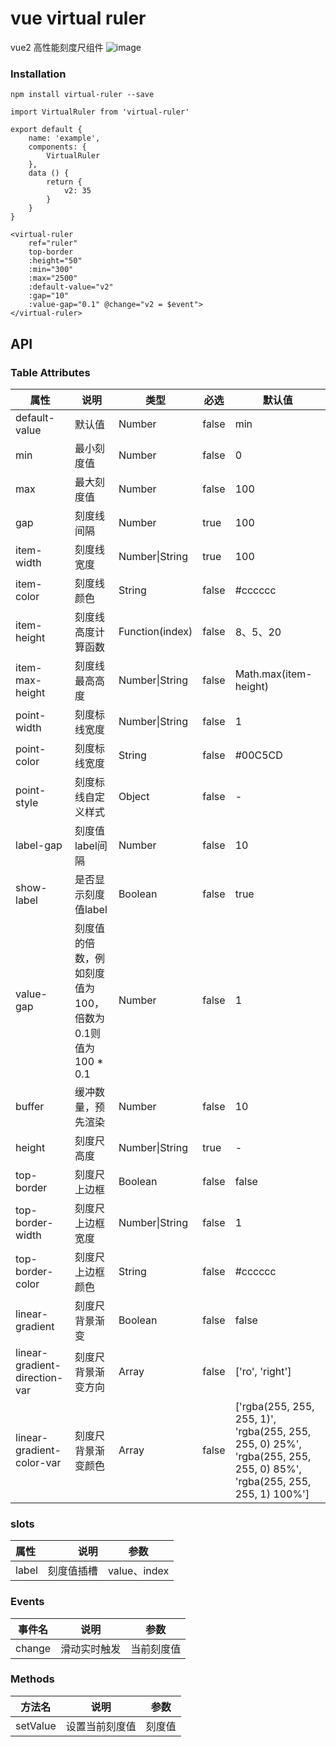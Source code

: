 # vue virtual ruler

vue2 高性能刻度尺组件
![image](https://github.com/zhouxianjun/vue-virtual-ruler/raw/master/src/assets/%E5%B1%8F%E5%B9%95%E5%BD%95%E5%88%B62020-07-10%20%E4%B8%8B%E5%8D%886.gif)

### Installation

```
npm install virtual-ruler --save
```

```
import VirtualRuler from 'virtual-ruler'

export default {
    name: 'example',
    components: {
        VirtualRuler
    },
    data () {
        return {
            v2: 35
        }
    }
}

<virtual-ruler
    ref="ruler"
    top-border
    :height="50"
    :min="300"
    :max="2500"
    :default-value="v2"
    :gap="10"
    :value-gap="0.1" @change="v2 = $event">
</virtual-ruler>
```

## API

### Table Attributes

| 属性          | 说明                                          | 类型  |   必选    | 默认值     |
| ------------- | --------------------------------------------- | -------- | ---- | ---------- |
| default-value  | 默认值                                | Number   |   false  | min         |
| min       | 最小刻度值                                 | Number   |    false   | 0         |
| max       | 最大刻度值                                 | Number   |    false  | 100         |
| gap       | 刻度线间隔                                 | Number   |    true  | 100         |
| item-width       | 刻度线宽度                                 | Number\|String   |    true  | 100         |
| item-color       | 刻度线颜色                                | String   |    false  | \#cccccc         |
| item-height       | 刻度线高度计算函数                                | Function(index)   |    false  | 8、5、20         |
| item-max-height    | 刻度线最高高度                                | Number\|String   |    false  | Math.max(item-height)        |
| point-width    | 刻度标线宽度                                | Number\|String   |    false  | 1        |
| point-color    | 刻度标线宽度                                | String   |    false  | \#00C5CD        |
| point-style    | 刻度标线自定义样式                                | Object   |    false  | -        |
| label-gap    | 刻度值label间隔                                | Number   |    false  | 10        |
| show-label    | 是否显示刻度值label                                | Boolean   |    false  | true        |
| value-gap    | 刻度值的倍数，例如刻度值为 100，倍数为0.1则值为100 * 0.1 | Number   |    false  | 1        |
| buffer    | 缓冲数量，预先渲染                                | Number   |    false  | 10        |
| height    | 刻度尺高度                                | Number\|String   |    true  | -        |
| top-border    | 刻度尺上边框                                | Boolean   |    false  | false       |
| top-border-width    | 刻度尺上边框宽度                                | Number\|String   |    false  | 1       |
| top-border-color    | 刻度尺上边框颜色                              | String   |    false  | \#cccccc      |
| linear-gradient    | 刻度尺背景渐变                              | Boolean   |    false  | false      |
| linear-gradient-direction-var    | 刻度尺背景渐变方向                              | Array   |    false  | ['ro', 'right']      |
| linear-gradient-color-var    | 刻度尺背景渐变颜色                              | Array   |    false  | ['rgba(255, 255, 255, 1)', 'rgba(255, 255, 255, 0) 25%', 'rgba(255, 255, 255, 0) 85%', 'rgba(255, 255, 255, 1) 100%']      |


### slots

| 属性      |    说明 | 参数  |
| :-------- | --------:| :--: |
| label  | 刻度值插槽 |  value、index  |

### Events

| 事件名           | 说明                   | 参数                 |
| ---------------- | ---------------------- | -------------------- |
| change  | 滑动实时触发       | 当前刻度值 |

### Methods

| 方法名          | 说明             | 参数                                      |
| --------------- | ---------------- | ----------------------------------------- |
| setValue | 设置当前刻度值 | 刻度值 |
